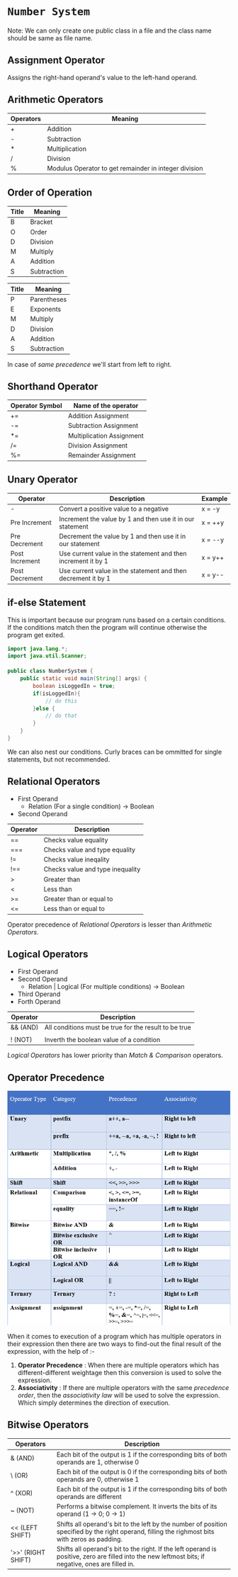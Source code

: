 # **`Number System`**

Note: We can only create one public class in a file and the class name should be same as file name. 

## **Assignment Operator**

Assigns the right-hand operand's value to the left-hand operand.  

## **Arithmetic Operators**

| Operators |   Meaning |
| --------- |   ------- |
|   +   |   Addition    |
|   -   |   Subtraction |
|   *   |   Multiplication  |
|   /   |   Division    |
|   %   |   Modulus Operator to get remainder in integer division   |

## **Order of Operation**

|   Title   | Meaning     |
|   -----   |-------------|
|   B       | Bracket     |
|    O      | Order       |
|   D       | Division    |
|   M       | Multiply    |
|   A       | Addition    |
|   S       | Subtraction |



| Title | Meaning     |
|-------|-------------|
| P     | Parentheses |
| E     | Exponents   |
| M     | Multiply    |
| D     | Division    |
| A     | Addition    |
| S     | Subtraction |

In case of _same precedence_ we'll start from left to right. 

## **Shorthand Operator**

|   Operator Symbol |   Name of the operator    |
|   --------------- |   --------------------    |
|   +=              |   Addition Assignment     |
|   -=              |   Subtraction Assignment  |
|   *=              |   Multiplication Assignment|
|   /=              |   Division Assignment     |
|   %=              |   Remainder Assignment    |

## **Unary Operator**

|   Operator    |   Description |   Example |
|   -------     |   ----------- |   ------- |
|   -           |   Convert a positive value to a negative  |   x = -y  |
|   Pre Increment   |   Increment the value by 1 and then use it in our statement   |   x = ++y |
|   Pre Decrement   |   Decrement the value by 1 and then use it in our statement   |   x = --y |
|   Post Increment  |   Use current value in the statement and then increment it by 1   |   x = y++ |
|   Post Decrement  |   Use current value in the statement and then decrement it by 1   |   x = y-- |

## **if-else Statement**

This is important because our program runs based on a certain conditions. If the conditions match then the program will continue otherwise the program get exited. 

```java
import java.lang.*;
import java.util.Scanner;

public class NumberSystem {
    public static void main(String[] args) {
        boolean isLoggedIn = true;
        if(isLoggedIn){
            // do this
        }else {
            // do that
        }
    }
}
```

We can also nest our conditions. Curly braces can be ommitted for single statements, but not recommended.

## **Relational Operators**

- First Operand
  - Relation (For a single condition)   ->  Boolean
- Second Operand

|   Operator    | Description                      |
|   --------    |----------------------------------|
|   ==          | Checks value equality            |
|   ===         | Checks value and type equality   |
|   !=          | Checks value ineqality           |
|   !==         | Checks value and type inequality |
|   >           | Greater than                     |
|   <           | Less than                        |
|   >=          | Greater than or equal to         |
|   <=          | Less than or equal to            |

Operator precedence of _Relational Operators_ is lesser than _Arithmetic Operators._

## **Logical Operators**

- First Operand
- Second Operand
  - Relation | Logical  (For multiple conditions)   -> Boolean
- Third Operand
- Forth Operand

|   Operator    |   Description |
|   --------    |   ----------- |
|   && (AND)    |   All conditions must be true for the result to be true   |
|   ||  (OR)    |   Only one condition must be true for the result to be true   |
|   !   (NOT)   |   Inverth the boolean value of a condition    |

_Logical Operators_ has lower priority than _Match & Comparison_ operators.

## **Operator Precedence**

![Operator Precedence Chart](./operatorPrecedence.png)

When it comes to execution of a program which has multiple operators in their expression then there are two ways to find-out the final result of the expression, with the help of :- 

1. **Operator Precedence** : When there are multiple operators which has different-different weightage then this conversion is used to solve the expression. 
2. **Associativity** : If there are multiple operators with the same _precedence order_, then the _associativity law_ will be used to solve the expression. Which simply determines the direction of execution. 

## **Bitwise Operators**

| Operators          | Description |
|--------------------| ----------- |
| & (AND)            | Each bit of the output is 1 if the corresponding bits of both operands are 1, otherwise 0 |
| \ (OR)             | Each bit of the output is 0 if the corresponding bits of both operands are 0, otherwise 1 |
| ^ (XOR)            | Each bit of the output is 1 if the corresponding bits of both operands are different  |
| ~ (NOT)            | Performs a bitwise complement. It inverts the bits of its operand (1 -> 0; 0 -> 1)  |
| << (LEFT SHIFT)    | Shifts all operand's bit to the left by the number of position specified by the right operand, filling the righmost bits with zeros as padding. |
| '>>' (RIGHT SHIFT) | Shifts all operand's bit to the right. If the left operand is positive, zero are filled into the new leftmost bits; if negative, ones are filled in. |